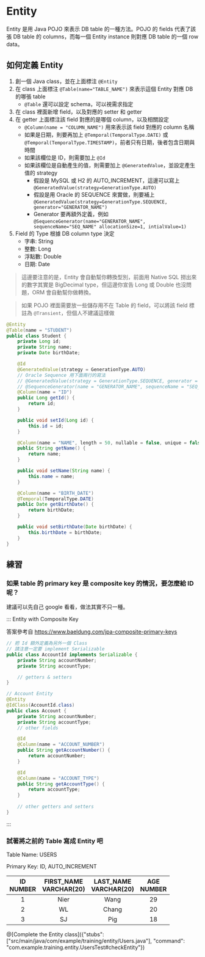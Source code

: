 # Entity

Entity 是用 Java POJO 來表示 DB table 的一種方法。POJO 的 fields 代表了該張 DB table 的 columns，而每一個 Entity instance 則對應 DB table 的一個 row data。

## 如何定義 Entity

1. 創一個 Java class，並在上面標注 ```@Entity```
2. 在 class 上面標注 ```@Table(name="TABLE_NAME")``` 來表示這個 Entity 對應 DB 的哪張 table
    * ```@Table``` 還可以設定 schema，可以視需求指定
3. 在 class 裡面新增 field，以及對應的 setter 和 getter
4. 在 getter 上面標注該 field 對應的是哪個 column，以及相關設定
    * ```@Column(name = "COLUMN_NAME")``` 用來表示該 field 對應的 column 名稱
    * 如果是日期，則要再加上 ```@Temporal(TemporalType.DATE)``` 或 ```@Temporal(TemporalType.TIMESTAMP)```，前者只有日期，後者包含日期與時間
    * 如果該欄位是 ID，則需要加上 ```@Id```
    * 如果該欄位是自動產生的值，則需要加上 ```@GeneratedValue```，並設定產生值的 strategy
         * 假設是 MySQL 或 H2 的 AUTO_INCREMENT，這邊可以寫上 ```@GeneratedValue(strategy=GenerationType.AUTO)```
         * 假設是用 Oracle 的 SEQUENCE 來實做，則要補上 ```@GeneratedValue(strategy=GenerationType.SEQUENCE, generator="GENERATOR_NAME")```
         * Generator 要再額外定義，例如 ```@SequenceGenerator(name="GENERATOR_NAME", sequenceName="SEQ_NAME" allocationSize=1, intialValue=1)```
5. Field 的 Type 根據 DB column type 決定
    * 字串: String
    * 整數: Long
    * 浮點數: Double
    * 日期: Date
    
> 這邊要注意的是，Entity 會自動幫你轉換型別，前面用 Native SQL 撈出來的數字其實是 BigDecimal type，但這邊你宣告 Long 或 Double 也沒問題，ORM 會自動幫你做轉換。

> 如果 POJO 裡面需要放一些儲存用不在 Table 的 field，可以將該 field 標註為 ```@Transient```，但個人不建議這樣做

```java
@Entity
@Table(name = "STUDENT")
public class Student {
    private Long id;
    private String name;
    private Date birthDate;

    @Id
    @GeneratedValue(strategy = GenerationType.AUTO)
    // Oracle Sequence 用下面兩行的寫法
    // @GeneratedValue(strategy = GenerationType.SEQUENCE, generator = "GENERATOR_NAME")
    // @SequenceGenerator(name = "GENERATOR_NAME", sequenceName = "SEQ_NAME", allocationSize = 1, initialValue = 1)
    @Column(name = "ID")
    public Long getId() {
        return id;
    }

    public void setId(Long id) {
        this.id = id;
    }

    @Column(name = "NAME", length = 50, nullable = false, unique = false)
    public String getName() {
        return name;
    }

    public void setName(String name) {
        this.name = name;
    }

    @Column(name = "BIRTH_DATE")
    @Temporal(TemporalType.DATE)
    public Date getBirthDate() {
        return birthDate;
    }

    public void setBirthDate(Date birthDate) {
        this.birthDate = birthDate;
    }
}
```

## 練習

### 如果 table 的 primary key 是 composite key 的情況，要怎麼給 ID 呢？

建議可以先自己 google 看看，做法其實不只一種。

::: Entity with Composite Key

答案參考自 https://www.baeldung.com/jpa-composite-primary-keys

```java
// 把 Id 額外定義為另外一個 Class
// 請注意一定要 implement Serializable
public class AccountId implements Serializable {
    private String accountNumber;
    private String accountType;

    // getters & setters
}

// Account Entity
@Entity
@IdClass(AccountId.class)
public class Account {
    private String accountNumber;
    private String accountType;
    // other fields

    @Id
    @Column(name = "ACCOUNT_NUMBER")
    public String getAccountNumber() {
        return accountNumber;
    }

    @Id
    @Column(name = "ACCOUNT_TYPE")
    public String getAccountType() {
        return accountType;
    }
 
    // other getters and setters
}
```

:::

### 試著將之前的 Table 寫成 Entity 吧

Table Name: USERS

Primary Key: ID, AUTO_INCREMENT

| ID<br>NUMBER | FIRST_NAME<br>VARCHAR(20) | LAST_NAME<br>VARCHAR(20) | AGE<br>NUMBER |
|:------------:|:-------------------------:|:------------------------:|:-------------:|
|       1      |            Nier           |           Wang           |       29      |
|       2      |             WL            |           Chang          |       20      |
|       3      |             SJ            |            Pig           |       18      |

@[Complete the Entity class]({"stubs": ["src/main/java/com/example/training/entity/Users.java"], "command": "com.example.training.entity.UsersTest#checkEntity"})
